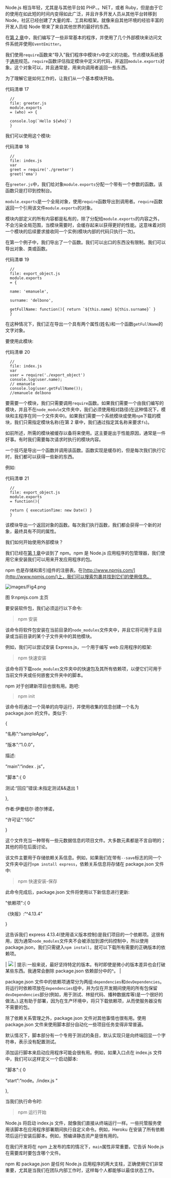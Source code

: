 Node.js 相当年轻，尤其是与其他平台如 PHP、。NET，或者 Ruby，但是由于它的使用在如此短的时间内变得如此广泛，并且许多开发人员从其他平台转移到 Node，社区已经创建了大量的库、工具和框架。就像来自其他环境的经验丰富的开发人员给 Node 带来了来自其他世界的最好的东西。

在[第 2 章](02.html#_Chapter_2_)中，我们编写了一些非常基本的程序，并使用了几个外部模块来访问文件系统并使用`EventEmitter`。

我们使用`require`函数来“导入”我们程序中模块`fs`中定义的功能。节点模块系统基于[通用](http://www.commonjs.org/)规范。`require`函数评估指定模块中定义的代码，并返回`module.exports`对象。这个对象可以，并且通常是，用来向调用者返回一些东西。

为了理解它是如何工作的，让我们从一个基本模块开始。

代码清单 17

```
  //
  file: greeter.js
  module.exports
  = (who) => {

  console.log(`Hello ${who}`)
  }

```

我们可以使用这个模块:

代码清单 18

```
  //
  file: index.js
  var
  greet = require('./greeter')
  greet('ema')

```

在`greeter.js`中，我们给对象`module.exports`分配一个带有一个参数的函数。该函数只是打印到控制台。

`module.exports`是一个全局对象，使用`require`函数导出到调用者。`require`函数返回一个引用该文件`module.exports`的对象。

模块内部定义的所有内容都是私有的，除了分配给`module.exports`的内容之外，不会污染全局范围，当模块需要时，会缓存起来以获得更好的性能。这意味着对同一个模块的后续要求接收同一个实例(模块内部的代码只执行一次)。

在第一个例子中，我们导出了一个函数。我们可以出口的东西没有限制。我们可以导出对象、类或函数。

代码清单 19

```
  //
  file: export_object.js
  module.exports
  = {

  name: 'emanuele',

  surname: 'delbono',

  getFullName: function(){ return `${this.name} ${this.surname}` }
  }

```

在这种情况下，我们正在导出一个具有两个属性(姓名)和一个函数`getFullName`的文字对象。

要使用此模块:

代码清单 20

```
  //
  file: index.js
  var
  user = require('./export_object')
  console.log(user.name);
  // emanuele
  console.log(user.getFullName());
  //emanuele delbono

```

要需要一个模块，我们只需要调用`require`函数。如果我们需要一个由我们编写的模块，并且不在`node_module`文件夹中，我们必须使用相对路径(在这种情况下，模块和主程序在同一个文件夹中)。如果我们需要一个系统模块或使用`npm`下载的模块，我们只需指定模块名称(在第 2 章中，我们通过指定其名称来要求`fs`)。

如前所述，所需的模块被缓存以备将来使用。这主要是出于性能原因，通常是一件好事。有时我们需要每次请求时执行的模块内容。

一个技巧是导出一个函数并调用该函数。函数实现是缓存的，但是每次我们执行它时，我们都可以获得一些新的东西。

例如:

代码清单 21

```
  //
  file: export_object.js
  module.exports
  = function(){

  return { executionTime: new Date() }
  }

```

该模块导出一个返回对象的函数。每次我们执行函数，我们都会获得一个新的对象，最终具有不同的属性。

我们如何开始使用外部模块？

我们已经在[第 1 章](01.html#_Chapter_1_)中谈到了 npm。npm 是 Node.js 应用程序的包管理器，我们使用它来安装我们可以用来开发应用程序的包。

npm 也是存储和索引组件的注册表。在[http://www.npmjs.com/](http://www.npmjs.com/)上，我们可以搜索包裹并找到它们的使用信息。

![images/Fig4.png](../images/00012.jpeg)

图 9:npmjs.com 主页

要安装软件包，我们必须运行以下命令:

> npm 安装<package name=""></package>

该命令将软件包安装在当前目录的`node_modules`文件夹中，并且它将可用于主目录或当前目录的某个子文件夹中的其他模块。

例如，我们可以尝试安装 Express.js，一个用于编写 web 应用程序的框架:

> npm 快速安装

该命令将下载`node_modules`文件夹中的快速包及其所有依赖项，以便它们可用于当前文件夹或任何嵌套文件夹中的脚本。

npm 对于创建新项目也很有用。跑吧:

> npm init

该命令将通过一个简单的向导运行，并使用收集的信息创建一个名为 package.json 的文件。类似于:

{

“名称”:“sampleApp”，

“版本”:“1.0.0”，

描述:

“main”:“index . js”，

"脚本":{ 0

测试:“回应”错误:未指定测试&&退出 1

},

作者:伊曼纽尔·德尔博诺，

“许可证”:“ISC”

}

这个文件充当一种带有一些元数据信息的项目文件。大多数元素都是不言自明的；其他的将在后面讨论。

该文件主要用于存储依赖关系信息。例如，如果我们在带有`--save`标志的同一个文件夹中运行`npm install express`，依赖关系信息将存储在 package.json 文件中:

> npm 快速安装-保存

此命令完成后，package.json 文件将使用以下新信息进行更新:

"依赖项":{ 0

《快报》:“^4.13.4”

}

这告诉我们 express 4.13.4(使用语义版本控制)是我们项目的一个依赖项。这很有用，因为通常`node_modules`文件夹不会被添加到源代码控制中，所以使用 package.json，我们只需键入`npm install`，就可以下载所有需要的正确版本的依赖项。

| ![](../images/00013.gif) | 提示:一般来说，最好坚持特定的版本。有时即使是微小的版本差异也会打破某些东西。我通常会删除 package.json 依赖部分中的^。 |

package.json 文件中的依赖项通常分为两组:`dependencies`和`devDependencies`。将运行时依赖项放在`dependencies`组中，并为仅在开发期间使用的所有包保留`devDependencies`部分(例如，用于测试、林挺代码、播种数据库等)是一个很好的做法。).这有助于部署，因为在生产环境中，将只下载依赖项，从而使服务器没有不需要的包。

除了依赖关系管理之外，package.json 文件对其他事情也很有用。使用 package.json 文件来使用脚本部分自动化一些项目任务变得非常普遍。

默认情况下，脚本部分有一个专用于测试的条目，默认实现只是向终端回显一个字符串，表示没有配置测试。

添加运行脚本来启动应用程序可能会很有用。例如，如果入口点在 index.js 文件中，我们可以这样定义一个启动脚本:

"脚本":{ 0

“start”:“node。/index.js "

},

当我们执行命令时:

> npm 运行开始

Node.js 将启动 index.js 文件，就像我们直接从终端运行一样。一些托管服务使用该脚本在应用程序部署期间执行自定义命令。例如，Heroku 在安装了所有依赖项后运行安装后脚本。例如，预编译静态资产是很有用的。

在我们开发将在 npm 上发布的库的情况下，`main`属性非常重要。它告诉 Node.js 在需要库时要包含哪个文件。

npm 和 package.json 是任何 Node.js 应用程序的两大支柱，正确使用它们非常重要，尤其是当我们在团队内部工作时，这样每个人都能够以最佳状态工作。